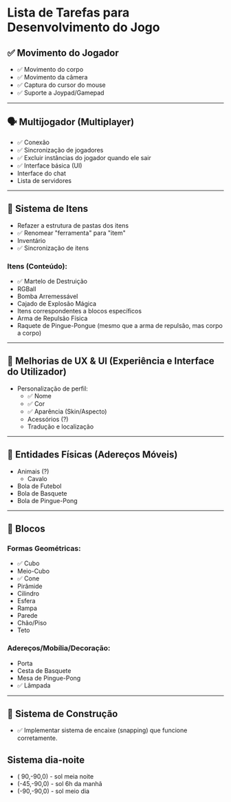 # Lista de Tarefas para Desenvolvimento do Jogo

## ✅ Movimento do Jogador
- ✅ Movimento do corpo
- ✅ Movimento da câmera
- ✅ Captura do cursor do mouse
- ✅ Suporte a Joypad/Gamepad

---

## 🗣 Multijogador (Multiplayer)
- ✅ Conexão
- ✅ Sincronização de jogadores
- ✅ Excluir instâncias do jogador quando ele sair
- ✅ Interface básica (UI)
- Interface do chat
- Lista de servidores

---

## 🏹 Sistema de Itens
- Refazer a estrutura de pastas dos itens
- ✅ Renomear "ferramenta" para "item"
- Inventário
- ✅ Sincronização de itens

### Itens (Conteúdo):
- ✅ Martelo de Destruição
- RGBall
- Bomba Arremessável
- Cajado de Explosão Mágica
- Itens correspondentes a blocos específicos
- Arma de Repulsão Física
- Raquete de Pingue-Pongue (mesmo que a arma de repulsão, mas corpo a corpo)

---

## 🔣 Melhorias de UX & UI (Experiência e Interface do Utilizador)
- Personalização de perfil:
  - ✅ Nome
  - ✅ Cor
  - ✅ Aparência (Skin/Aspecto)
  - Acessórios (?)
  - Tradução e localização

---

## 🎱 Entidades Físicas (Adereços Móveis)
- Animais (?)
  - Cavalo
- Bola de Futebol
- Bola de Basquete
- Bola de Pingue-Pong

---

## 🧱 Blocos
### Formas Geométricas:
- ✅ Cubo
- Meio-Cubo
- ✅ Cone
- Pirâmide
- Cilindro
- Esfera
- Rampa
- Parede
- Chão/Piso
- Teto

### Adereços/Mobília/Decoração:
- Porta
- Cesta de Basquete
- Mesa de Pingue-Pong
- ✅ Lâmpada

---

## 🚧 Sistema de Construção
- ✅ Implementar sistema de encaixe (snapping) que funcione corretamente.

## Sistema dia-noite
- ( 90,-90,0) - sol meia noite
- (-45,-90,0) - sol 6h da manhã
- (-90,-90,0) - sol meio dia
